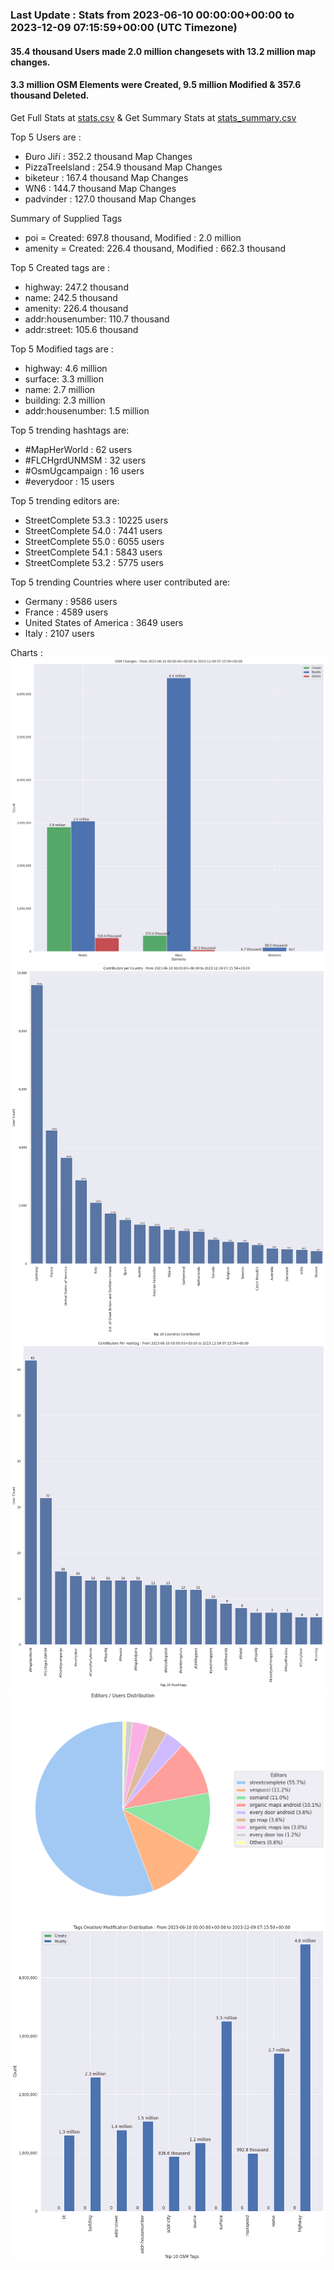 ### Last Update : Stats from 2023-06-10 00:00:00+00:00 to 2023-12-09 07:15:59+00:00 (UTC Timezone)

#### 35.4 thousand Users made 2.0 million changesets with 13.2 million map changes.
#### 3.3 million OSM Elements were Created, 9.5 million Modified & 357.6 thousand Deleted.
Get Full Stats at [stats.csv](/stats/fieldmappers/Daily/stats.csv)
 & Get Summary Stats at [stats_summary.csv](/stats/fieldmappers/Daily/stats_summary.csv)

Top 5 Users are : 
- Đuro Jiří : 352.2 thousand Map Changes
- PizzaTreeIsland : 254.9 thousand Map Changes
- biketeur : 167.4 thousand Map Changes
- WN6 : 144.7 thousand Map Changes
- padvinder : 127.0 thousand Map Changes

Summary of Supplied Tags
- poi = Created: 697.8 thousand, Modified : 2.0 million
- amenity = Created: 226.4 thousand, Modified : 662.3 thousand


Top 5 Created tags are :
- highway: 247.2 thousand
- name: 242.5 thousand
- amenity: 226.4 thousand
- addr:housenumber: 110.7 thousand
- addr:street: 105.6 thousand


Top 5 Modified tags are :
- highway: 4.6 million
- surface: 3.3 million
- name: 2.7 million
- building: 2.3 million
- addr:housenumber: 1.5 million


Top 5 trending hashtags are:
- #MapHerWorld : 62 users
- #FLCHgrdUNMSM : 32 users
- #OsmUgcampaign : 16 users
- #everydoor : 15 users


Top 5 trending editors are:
- StreetComplete 53.3 : 10225 users
- StreetComplete 54.0 : 7441 users
- StreetComplete 55.0 : 6055 users
- StreetComplete 54.1 : 5843 users
- StreetComplete 53.2 : 5775 users


Top 5 trending Countries where user contributed are:
- Germany : 9586 users
- France : 4589 users
- United States of America : 3649 users
- Italy : 2107 users


 Charts : 
![Alt text](./stats_osm_changes.png) 
![Alt text](./stats_users_per_country.png) 
![Alt text](./stats_users_per_hashtag.png) 
![Alt text](./stats_editors_pie_chart.png) 
![Alt text](./stats_tags.png) 

